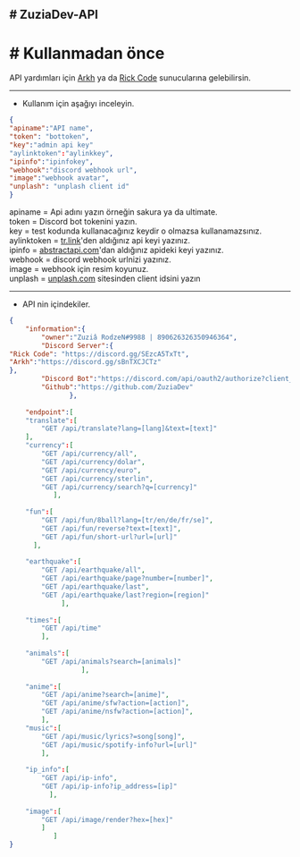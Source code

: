## # ZuziaDev-API

# # Kullanmadan önce

API yardımları için [Arkh](https://discord.gg/sBnTXCJCTz) ya da [Rick Code](https://discord.gg/SEzcA5TxTt) sunucularına gelebilirsin.

<hr>

- Kullanım için aşağıyı inceleyin.

```json
{
"apiname":"API name",
"token": "bottoken",
"key":"admin api key"
"aylinktoken":"aylinkkey",
"ipinfo":"ipinfokey",
"webhook":"discord webhook url",
"image":"webhook avatar",
"unplash": "unplash client id" 
}
```

apiname = Api adını yazın örneğin sakura ya da ultimate.<br>
token = Discord bot tokenini yazın.<br>
key = test kodunda kullanacağınız keydir o olmazsa kullanamazsınız.<br>
aylinktoken = [tr.link](https://tr.link)'den aldığınız api keyi yazınız.<br>
ipinfo = [abstractapi.com](https://abstractapi.com)'dan aldığınız apideki keyi yazınız.<br>
webhook = discord webhook urlnizi yazınız.<br>
image = webhook için resim koyunuz.<br>
unplash = [unplash.com](https://unplash.com) sitesinden client idsini yazın <br>

<hr>

- API nin içindekiler.

```json
{
	"information":{
     	"owner":"Zuziâ RodzeN#9988 | 890626326350946364",
     	"Discord Server":{
"Rick Code": "https://discord.gg/SEzcA5TxTt",
"Arkh":"https://discord.gg/sBnTXCJCTz"
},
     	"Discord Bot":"https://discord.com/api/oauth2/authorize?client_id=1060713660286246912&permissions=8&scope=bot%20applications.commands",
     	"Github":"https://github.com/ZuziaDev"
 			   },
    
	"endpoint":[
	"translate":[
		"GET /api/translate?lang=[lang]&text=[text]"
	],
	"currency":[
		"GET /api/currency/all",
		"GET /api/currency/dolar",
		"GET /api/currency/euro",
		"GET /api/currency/sterlin",
		"GET /api/currency/search?q=[currency]"
		   ],
    
	"fun":[
		"GET /api/fun/8ball?lang=[tr/en/de/fr/se]",
		"GET /api/fun/reverse?text=[text]",
		"GET /api/fun/short-url?url=[url]"
	  ],
    
	"earthquake":[
		"GET /api/earthquake/all",
		"GET /api/earthquake/page?number=[number]",
		"GET /api/earthquake/last",
		"GET /api/earthquake/last?region=[region]"
			 ],
    
	"times":[
		"GET /api/time"
		],
    
	"animals":[
        "GET /api/animals?search=[animals]"
                  ],
    
	"anime":[
		"GET /api/anime?search=[anime]",
		"GET /api/anime/sfw?action=[action]",
		"GET /api/anime/nsfw?action=[action]",
        ],
	"music":[
		"GET /api/music/lyrics?=song[song]",
		"GET /api/music/spotify-info?url=[url]"
        ],
    
	"ip_info":[
		"GET /api/ip-info",
		"GET /api/ip-info?ip_address=[ip]"
          ],
    
	"image":[
		"GET /api/image/render?hex=[hex]"
        ]
           ]
}

```
